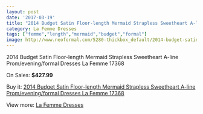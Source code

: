 ```yaml
---
layout: post
date: '2017-03-19'
title: "2014 Budget Satin Floor-length Mermaid Strapless Sweetheart A-line Prom/evening/formal Dresses La Femme 17368"
category: La Femme Dresses
tags: ["femme","length","mermaid","budget","formal"]
image: http://www.neoformal.com/5280-thickbox_default/2014-budget-satin-floor-length-mermaid-strapless-sweetheart-a-line-prom-evening-formal-dresses-la-femme-17368.jpg
---
```

2014 Budget Satin Floor-length Mermaid Strapless Sweetheart A-line Prom/evening/formal Dresses La Femme 17368

On Sales: **$427.99**
<a href="https://www.neoformal.com/en/la-femme-dresses/1938-2014-budget-satin-floor-length-mermaid-strapless-sweetheart-a-line-prom-evening-formal-dresses-la-femme-17368.html"><amp-img layout="responsive" width="600" height="600" src="//www.neoformal.com/5280-thickbox_default/2014-budget-satin-floor-length-mermaid-strapless-sweetheart-a-line-prom-evening-formal-dresses-la-femme-17368.jpg" alt="2014 Budget Satin Floor-length Mermaid Strapless Sweetheart A-line Prom/evening/formal Dresses La Femme 17368 0" /></a>
<a href="https://www.neoformal.com/en/la-femme-dresses/1938-2014-budget-satin-floor-length-mermaid-strapless-sweetheart-a-line-prom-evening-formal-dresses-la-femme-17368.html"><amp-img layout="responsive" width="600" height="600" src="//www.neoformal.com/5283-thickbox_default/2014-budget-satin-floor-length-mermaid-strapless-sweetheart-a-line-prom-evening-formal-dresses-la-femme-17368.jpg" alt="2014 Budget Satin Floor-length Mermaid Strapless Sweetheart A-line Prom/evening/formal Dresses La Femme 17368 1" /></a>
<a href="https://www.neoformal.com/en/la-femme-dresses/1938-2014-budget-satin-floor-length-mermaid-strapless-sweetheart-a-line-prom-evening-formal-dresses-la-femme-17368.html"><amp-img layout="responsive" width="600" height="600" src="//www.neoformal.com/5282-thickbox_default/2014-budget-satin-floor-length-mermaid-strapless-sweetheart-a-line-prom-evening-formal-dresses-la-femme-17368.jpg" alt="2014 Budget Satin Floor-length Mermaid Strapless Sweetheart A-line Prom/evening/formal Dresses La Femme 17368 2" /></a>
<a href="https://www.neoformal.com/en/la-femme-dresses/1938-2014-budget-satin-floor-length-mermaid-strapless-sweetheart-a-line-prom-evening-formal-dresses-la-femme-17368.html"><amp-img layout="responsive" width="600" height="600" src="//www.neoformal.com/5281-thickbox_default/2014-budget-satin-floor-length-mermaid-strapless-sweetheart-a-line-prom-evening-formal-dresses-la-femme-17368.jpg" alt="2014 Budget Satin Floor-length Mermaid Strapless Sweetheart A-line Prom/evening/formal Dresses La Femme 17368 3" /></a>

Buy it: [2014 Budget Satin Floor-length Mermaid Strapless Sweetheart A-line Prom/evening/formal Dresses La Femme 17368](https://www.neoformal.com/en/la-femme-dresses/1938-2014-budget-satin-floor-length-mermaid-strapless-sweetheart-a-line-prom-evening-formal-dresses-la-femme-17368.html "2014 Budget Satin Floor-length Mermaid Strapless Sweetheart A-line Prom/evening/formal Dresses La Femme 17368")

View more: [La Femme Dresses](https://www.neoformal.com/en/16-la-femme-dresses "La Femme Dresses")